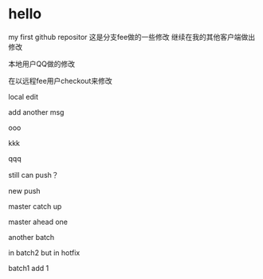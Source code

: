 # hello
my first github repositor
这是分支fee做的一些修改
继续在我的其他客户端做出修改

本地用户QQ做的修改

在以远程fee用户checkout来修改


local edit

add another msg

ooo


kkk


qqq


still can push？


new push

master catch up

master ahead one


another batch

in batch2 but in hotfix

batch1 add 1

